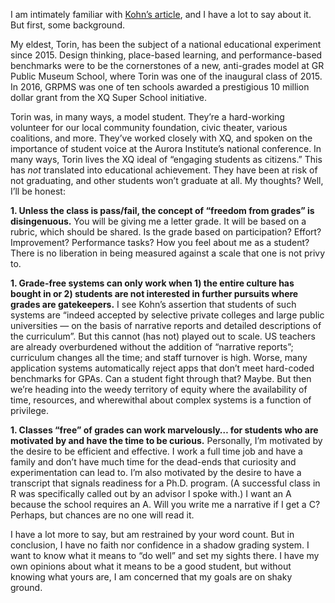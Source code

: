 I am intimately familiar with [Kohn’s article](https://www.alfiekohn.org/article/case-grades/), and I have a lot to say about it. But first, some background. 

My eldest, Torin, has been the subject of a national educational experiment since 2015. Design thinking, place-based learning, and performance-based benchmarks were to be the cornerstones of a new, anti-grades model at GR Public Museum School, where Torin was one of the inaugural class of 2015. In 2016, GRPMS was one of ten schools awarded a prestigious 10 million dollar grant from the XQ Super School initiative. 

Torin was, in many ways, a model student. They’re a hard-working volunteer for our local community foundation, civic theater, various coalitions, and more. They’ve worked closely with XQ, and spoken on the importance of student voice at the Aurora Institute’s national conference. In many ways, Torin lives the XQ ideal of “engaging students as citizens.” This has *not* translated into educational achievement. They have been at risk of not graduating, and other students won’t graduate at all. My thoughts? Well, I’ll be honest:

**1. Unless the class is pass/fail, the concept of “freedom from grades” is disingenuous.** You will be giving me a letter grade. It will be based on a rubric, which should be shared. Is the grade based on participation? Effort? Improvement? Performance tasks? How you feel about me as a student? There is no liberation in being measured against a scale that one is not privy to.

**1. Grade-free systems can only work when 1) the entire culture has bought in or 2) students are not interested in further pursuits where grades are gatekeepers.** I see Kohn’s assertion that students of such systems are “indeed accepted by selective private colleges and large public universities — on the basis of narrative reports and detailed descriptions of the curriculum”. But this cannot (has not) played out to scale. US teachers are already overburdened without the addition of “narrative reports”; curriculum changes all the time; and staff turnover is high.  Worse, many application systems automatically reject apps that don’t meet hard-coded benchmarks for GPAs. Can a student fight through that? Maybe. But then we’re heading into the weedy territory of equity where the availability of time, resources, and wherewithal about complex systems is a function of privilege. 

**1. Classes “free” of grades can work marvelously… for students who are motivated by and have the time to be curious.** Personally, I’m motivated by the desire to be efficient and effective. I work a full time job and have a family and don’t have much time for the dead-ends that curiosity and experimentation can lead to. I’m also motivated by the desire to have a transcript that signals readiness for a Ph.D. program. (A successful class in R was specifically called out by an advisor I spoke with.) I want an A because the school requires an A. Will you write me a narrative if I get a C? Perhaps, but chances are no one will read it.

I have a lot more to say, but am restrained by your word count. But in conclusion, I have no faith nor confidence in a shadow grading system. I want to know what it means to “do well” and set my sights there. I have my own opinions about what it means to be a good student, but without knowing what yours are, I am concerned that my goals are on shaky ground. 
